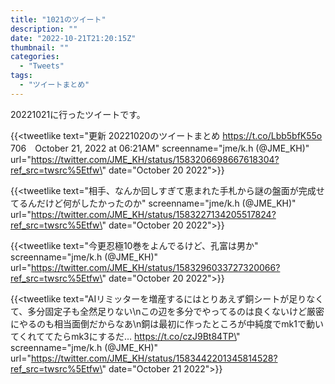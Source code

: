 ```yaml
---
title: "1021のツイート"
description: ""
date: "2022-10-21T21:20:15Z"
thumbnail: ""
categories:
  - "Tweets"
tags:
  - "ツイートまとめ"
---
```

20221021に行ったツイートです。
<!--more-->
{{<tweetlike text=\"更新 20221020のツイートまとめ https://t.co/Lbb5bfK55o 706　October 21, 2022 at 06:21AM\" screenname=\"jme/k.h (@JME_KH)\" url=\"https://twitter.com/JME_KH/status/1583206698667618304?ref_src=twsrc%5Etfw\" date=\"October 20 2022\">}}

{{<tweetlike text=\"相手、なんか回しすぎて恵まれた手札から謎の盤面が完成せてるんだけど何がしたかったのか\" screenname=\"jme/k.h (@JME_KH)\" url=\"https://twitter.com/JME_KH/status/1583227134205517824?ref_src=twsrc%5Etfw\" date=\"October 20 2022\">}}

{{<tweetlike text=\"今更忍極10巻をよんでるけど、孔富は男か\" screenname=\"jme/k.h (@JME_KH)\" url=\"https://twitter.com/JME_KH/status/1583296033727320066?ref_src=twsrc%5Etfw\" date=\"October 20 2022\">}}

{{<tweetlike text=\"AIリミッターを増産するにはとりあえず銅シートが足りなくて、多分固定子も全然足りない\nこの辺を多分でやってるのは良くないけど厳密にやるのも相当面倒だからなあ\n銅は最初に作ったところが中純度でmk1で動いてくれててたらmk3にするだ… https://t.co/czJ9Bt84TP\" screenname=\"jme/k.h (@JME_KH)\" url=\"https://twitter.com/JME_KH/status/1583442201345814528?ref_src=twsrc%5Etfw\" date=\"October 21 2022\">}}

